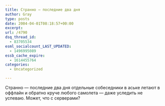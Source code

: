 ```yaml
---
title: Странно — последние два дня
author: Gray
type: posts
date: 2004-04-01T08:18:57+00:00
excerpt:
url: /4790
dsq_thread_id:
  - 83705534
esml_socialcount_LAST_UPDATED:
  - 1496995089
essb_cache_expire:
  - 1614455764
categories:
  - Uncategorized

---
```








Странно &#8212; последние два дня отдельные собеседники в аське летают в оффлайн и обратно круче любого самолета &#8212; даже уследить не успеваю. Может, что с серверами?